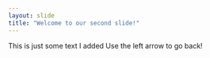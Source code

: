 ```yaml
---
layout: slide
title: "Welcome to our second slide!"
---
```

This is just some text I added
Use the left arrow to go back!
